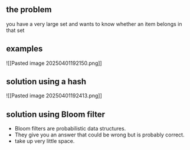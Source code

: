 ## the problem
you have a very large set and wants to know whether an item belongs in that set
## examples
![[Pasted image 20250401192150.png]]

## solution using a hash
![[Pasted image 20250401192413.png]]

## solution using Bloom filter
- Bloom filters are probabilistic data structures.
- They give you an answer that could be wrong but is probably correct. 
- take up very little space.
